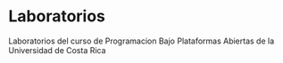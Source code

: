 # Laboratorios
Laboratorios del curso de Programacion Bajo Plataformas Abiertas de la Universidad de Costa Rica
